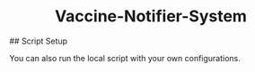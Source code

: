 <h1 align="center">Vaccine-Notifier-System</h1>
## Script Setup

You can also run the local script with your own configurations.


 
